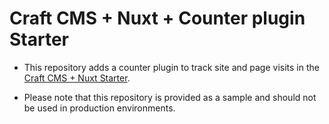 # Craft CMS + Nuxt + Counter plugin Starter

- This repository adds a counter plugin to track site and page visits in the [Craft CMS + Nuxt Starter](https://github.com/craftcms/starter-nuxt/).

- Please note that this repository is provided as a sample and should not be used in production environments.